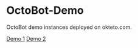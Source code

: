 # OctoBot-Demo

OctoBot demo instances deployed on okteto.com.

[Demo 1](https://demo-1-octobot-drakkarsoftware.cloud.okteto.net)
[Demo 2](https://demo-2-octobot-drakkarsoftware.cloud.okteto.net)

